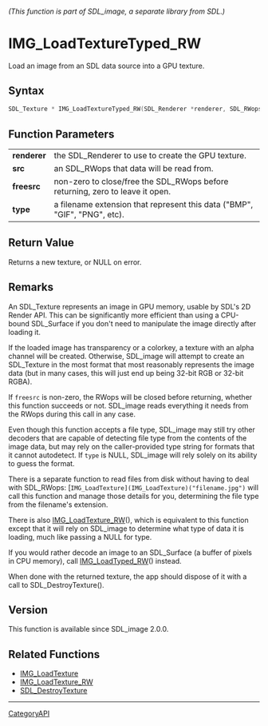 ###### (This function is part of SDL_image, a separate library from SDL.)
# IMG_LoadTextureTyped_RW

Load an image from an SDL data source into a GPU texture.

## Syntax

```c
SDL_Texture * IMG_LoadTextureTyped_RW(SDL_Renderer *renderer, SDL_RWops *src, int freesrc, const char *type);

```

## Function Parameters

|                  |                                                                               |
| ---------------- | ----------------------------------------------------------------------------- |
| **renderer**     | the SDL_Renderer to use to create the GPU texture.                            |
| **src**          | an SDL_RWops that data will be read from.                                     |
| **freesrc**      | non-zero to close/free the SDL_RWops before returning, zero to leave it open. |
| **type**         | a filename extension that represent this data ("BMP", "GIF", "PNG", etc).     |

## Return Value

Returns a new texture, or NULL on error.

## Remarks

An SDL_Texture represents an image in GPU memory, usable by SDL's 2D Render
API. This can be significantly more efficient than using a CPU-bound
SDL_Surface if you don't need to manipulate the image directly after
loading it.

If the loaded image has transparency or a colorkey, a texture with an alpha
channel will be created. Otherwise, SDL_image will attempt to create an
SDL_Texture in the most format that most reasonably represents the image
data (but in many cases, this will just end up being 32-bit RGB or 32-bit
RGBA).

If `freesrc` is non-zero, the RWops will be closed before returning,
whether this function succeeds or not. SDL_image reads everything it needs
from the RWops during this call in any case.

Even though this function accepts a file type, SDL_image may still try
other decoders that are capable of detecting file type from the contents of
the image data, but may rely on the caller-provided type string for formats
that it cannot autodetect. If `type` is NULL, SDL_image will rely solely on
its ability to guess the format.

There is a separate function to read files from disk without having to deal
with SDL_RWops: [`IMG_LoadTexture](IMG_LoadTexture)("filename.jpg")` will
call this function and manage those details for you, determining the file
type from the filename's extension.

There is also [IMG_LoadTexture_RW](IMG_LoadTexture_RW)(), which is
equivalent to this function except that it will rely on SDL_image to
determine what type of data it is loading, much like passing a NULL for
type.

If you would rather decode an image to an SDL_Surface (a buffer of pixels
in CPU memory), call [IMG_LoadTyped_RW](IMG_LoadTyped_RW)() instead.

When done with the returned texture, the app should dispose of it with a
call to SDL_DestroyTexture().

## Version

This function is available since SDL_image 2.0.0.

## Related Functions

* [IMG_LoadTexture](IMG_LoadTexture)
* [IMG_LoadTexture_RW](IMG_LoadTexture_RW)
* [SDL_DestroyTexture](SDL_DestroyTexture)

----
[CategoryAPI](CategoryAPI)

